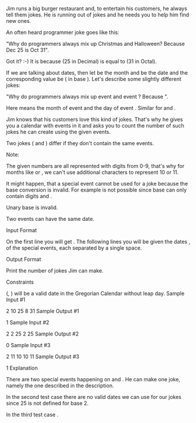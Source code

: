 Jim runs a big burger restaurant and, to entertain his customers, he always tell them jokes. He is running out of jokes and he needs you to help him find new ones.

An often heard programmer joke goes like this:

"Why do programmers always mix up Christmas and Halloween? Because Dec 25 is Oct 31".

Got it? :-) It is because  (25 in Decimal) is equal to  (31 in Octal).

If we are talking about dates, then let  be the month and  be the date and the corresponding value be  ( in base ). Let's describe some slightly different jokes:

"Why do programmers always mix up event  and event ? Because ".

Here  means the month of event  and  the day of event . Similar for  and .

Jim knows that his customers love this kind of jokes. That's why he gives you a calendar with  events in it and asks you to count the number of such jokes he can create using the given events.

Two jokes ( and ) differ if they don't contain the same events.

Note:

The given numbers are all represented with digits from 0-9, that's why for months like  or , we can't use additional characters to represent 10 or 11.

It might happen, that a special event cannot be used for a joke because the base conversion is invalid. For example  is not possible since base  can only contain digits  and .

Unary base is invalid.

Two events can have the same date.

Input Format

On the first line you will get . The following  lines you will be given the dates ,  of the special events, each separated by a single space.

Output Format

Print the number of jokes Jim can make.

Constraints

(, ) will be a valid date in the Gregorian Calendar without leap day.
Sample Input #1

2
10 25
8 31
Sample Output #1

1
Sample Input #2

2
2 25
2 25
Sample Output #2

0
Sample Input #3

2
11 10
10 11
Sample Output #3

1
Explanation

There are two special events happening on  and . He can make one joke, namely the one described in the description.

In the second test case there are no valid dates we can use for our jokes since 25 is not defined for base 2.

In the third test case .
